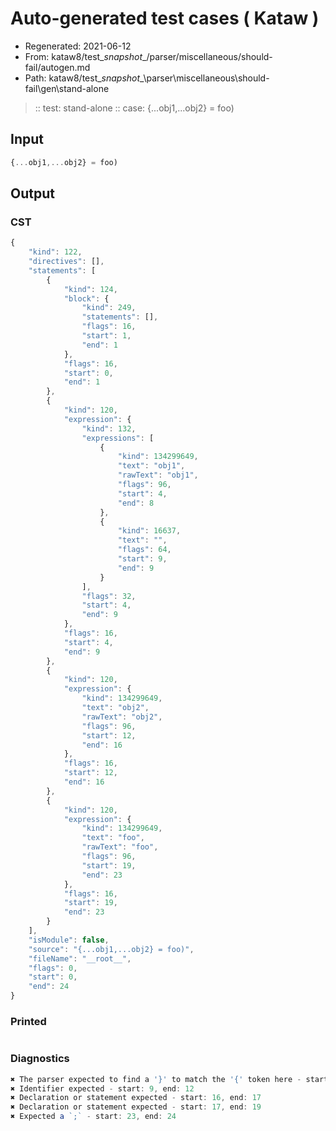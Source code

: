 # Auto-generated test cases ( Kataw )
- Regenerated: 2021-06-12
- From: kataw8/test\__snapshot__/parser/miscellaneous/should-fail/autogen.md
- Path: kataw8/test\__snapshot__\parser\miscellaneous\should-fail\gen\stand-alone
> :: test: stand-alone
> :: case: {...obj1,...obj2} = foo)
## Input

`````js
{...obj1,...obj2} = foo)
`````
## Output

### CST

```javascript
{
    "kind": 122,
    "directives": [],
    "statements": [
        {
            "kind": 124,
            "block": {
                "kind": 249,
                "statements": [],
                "flags": 16,
                "start": 1,
                "end": 1
            },
            "flags": 16,
            "start": 0,
            "end": 1
        },
        {
            "kind": 120,
            "expression": {
                "kind": 132,
                "expressions": [
                    {
                        "kind": 134299649,
                        "text": "obj1",
                        "rawText": "obj1",
                        "flags": 96,
                        "start": 4,
                        "end": 8
                    },
                    {
                        "kind": 16637,
                        "text": "",
                        "flags": 64,
                        "start": 9,
                        "end": 9
                    }
                ],
                "flags": 32,
                "start": 4,
                "end": 9
            },
            "flags": 16,
            "start": 4,
            "end": 9
        },
        {
            "kind": 120,
            "expression": {
                "kind": 134299649,
                "text": "obj2",
                "rawText": "obj2",
                "flags": 96,
                "start": 12,
                "end": 16
            },
            "flags": 16,
            "start": 12,
            "end": 16
        },
        {
            "kind": 120,
            "expression": {
                "kind": 134299649,
                "text": "foo",
                "rawText": "foo",
                "flags": 96,
                "start": 19,
                "end": 23
            },
            "flags": 16,
            "start": 19,
            "end": 23
        }
    ],
    "isModule": false,
    "source": "{...obj1,...obj2} = foo)",
    "fileName": "__root__",
    "flags": 0,
    "start": 0,
    "end": 24
}
```

### Printed

```javascript

```

### Diagnostics

```javascript
✖ The parser expected to find a '}' to match the '{' token here - start: 1, end: 4
✖ Identifier expected - start: 9, end: 12
✖ Declaration or statement expected - start: 16, end: 17
✖ Declaration or statement expected - start: 17, end: 19
✖ Expected a `;` - start: 23, end: 24

```


